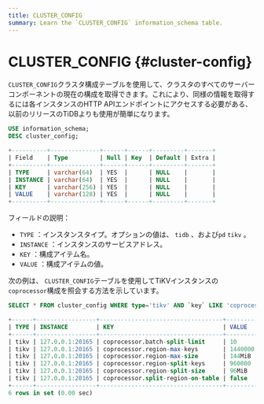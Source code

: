 ```yaml
---
title: CLUSTER_CONFIG
summary: Learn the `CLUSTER_CONFIG` information_schema table.
---
```


# CLUSTER_CONFIG {#cluster-config}

`CLUSTER_CONFIG`クラスタ構成テーブルを使用して、クラスタのすべてのサーバーコンポーネントの現在の構成を取得できます。これにより、同様の情報を取得するには各インスタンスのHTTP APIエンドポイントにアクセスする必要がある、以前のリリースのTiDBよりも使用が簡単になります。


```sql
USE information_schema;
DESC cluster_config;
```

```sql
+----------+--------------+------+------+---------+-------+
| Field    | Type         | Null | Key  | Default | Extra |
+----------+--------------+------+------+---------+-------+
| TYPE     | varchar(64)  | YES  |      | NULL    |       |
| INSTANCE | varchar(64)  | YES  |      | NULL    |       |
| KEY      | varchar(256) | YES  |      | NULL    |       |
| VALUE    | varchar(128) | YES  |      | NULL    |       |
+----------+--------------+------+------+---------+-------+
```

フィールドの説明：

-   `TYPE` ：インスタンスタイプ。オプションの値は、 `tidb` 、および`pd` `tikv` 。
-   `INSTANCE` ：インスタンスのサービスアドレス。
-   `KEY` ：構成アイテム名。
-   `VALUE` ：構成アイテムの値。

次の例は、 `CLUSTER_CONFIG`テーブルを使用してTiKVインスタンスの`coprocessor`構成を照会する方法を示しています。


```sql
SELECT * FROM cluster_config WHERE type='tikv' AND `key` LIKE 'coprocessor%';
```

```sql
+------+-----------------+-----------------------------------+---------+
| TYPE | INSTANCE        | KEY                               | VALUE   |
+------+-----------------+-----------------------------------+---------+
| tikv | 127.0.0.1:20165 | coprocessor.batch-split-limit     | 10      |
| tikv | 127.0.0.1:20165 | coprocessor.region-max-keys       | 1440000 |
| tikv | 127.0.0.1:20165 | coprocessor.region-max-size       | 144MiB  |
| tikv | 127.0.0.1:20165 | coprocessor.region-split-keys     | 960000  |
| tikv | 127.0.0.1:20165 | coprocessor.region-split-size     | 96MiB   |
| tikv | 127.0.0.1:20165 | coprocessor.split-region-on-table | false   |
+------+-----------------+-----------------------------------+---------+
6 rows in set (0.00 sec)
```
